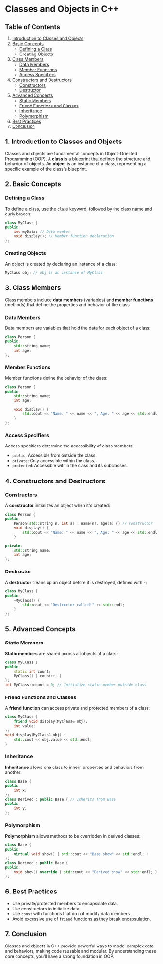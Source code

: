 
# Classes and Objects in C++

## Table of Contents
1. [Introduction to Classes and Objects](#introduction)
2. [Basic Concepts](#basic-concepts)
   - [Defining a Class](#defining-a-class)
   - [Creating Objects](#creating-objects)
3. [Class Members](#class-members)
   - [Data Members](#data-members)
   - [Member Functions](#member-functions)
   - [Access Specifiers](#access-specifiers)
4. [Constructors and Destructors](#constructors-and-destructors)
   - [Constructors](#constructors)
   - [Destructor](#destructor)
5. [Advanced Concepts](#advanced-concepts)
   - [Static Members](#static-members)
   - [Friend Functions and Classes](#friend-functions-and-classes)
   - [Inheritance](#inheritance)
   - [Polymorphism](#polymorphism)
6. [Best Practices](#best-practices)
7. [Conclusion](#conclusion)

## 1. Introduction to Classes and Objects <a id="introduction"></a>

Classes and objects are fundamental concepts in Object-Oriented Programming (OOP). A **class** is a blueprint that defines the structure and behavior of objects. An **object** is an instance of a class, representing a specific example of the class's blueprint.

## 2. Basic Concepts <a id="basic-concepts"></a>

### Defining a Class <a id="defining-a-class"></a>

To define a class, use the `class` keyword, followed by the class name and curly braces:

```cpp
class MyClass {
public:
    int myData; // Data member
    void display(); // Member function declaration
};
```

### Creating Objects <a id="creating-objects"></a>

An object is created by declaring an instance of a class:

```cpp
MyClass obj; // obj is an instance of MyClass
```

## 3. Class Members <a id="class-members"></a>

Class members include **data members** (variables) and **member functions** (methods) that define the properties and behavior of the class.

### Data Members <a id="data-members"></a>

Data members are variables that hold the data for each object of a class:

```cpp
class Person {
public:
    std::string name;
    int age;
};
```

### Member Functions <a id="member-functions"></a>

Member functions define the behavior of the class:

```cpp
class Person {
public:
    std::string name;
    int age;

    void display() {
        std::cout << "Name: " << name << ", Age: " << age << std::endl;
    }
};
```

### Access Specifiers <a id="access-specifiers"></a>

Access specifiers determine the accessibility of class members:
- `public`: Accessible from outside the class.
- `private`: Only accessible within the class.
- `protected`: Accessible within the class and its subclasses.

## 4. Constructors and Destructors <a id="constructors-and-destructors"></a>

### Constructors <a id="constructors"></a>

A **constructor** initializes an object when it's created:

```cpp
class Person {
public:
    Person(std::string n, int a) : name(n), age(a) {} // Constructor
    void display() {
        std::cout << "Name: " << name << ", Age: " << age << std::endl;
    }

private:
    std::string name;
    int age;
};
```

### Destructor <a id="destructor"></a>

A **destructor** cleans up an object before it is destroyed, defined with `~`:

```cpp
class MyClass {
public:
    ~MyClass() {
        std::cout << "Destructor called!" << std::endl;
    }
};
```

## 5. Advanced Concepts <a id="advanced-concepts"></a>

### Static Members <a id="static-members"></a>

**Static members** are shared across all objects of a class:

```cpp
class MyClass {
public:
    static int count;
    MyClass() { count++; }
};
int MyClass::count = 0; // Initialize static member outside class
```

### Friend Functions and Classes <a id="friend-functions-and-classes"></a>

A **friend function** can access private and protected members of a class:

```cpp
class MyClass {
    friend void display(MyClass& obj);
    int value;
};
void display(MyClass& obj) {
    std::cout << obj.value << std::endl;
}
```

### Inheritance <a id="inheritance"></a>

**Inheritance** allows one class to inherit properties and behaviors from another:

```cpp
class Base {
public:
    int x;
};
class Derived : public Base { // Inherits from Base
public:
    int y;
};
```

### Polymorphism <a id="polymorphism"></a>

**Polymorphism** allows methods to be overridden in derived classes:

```cpp
class Base {
public:
    virtual void show() { std::cout << "Base show" << std::endl; }
};
class Derived : public Base {
public:
    void show() override { std::cout << "Derived show" << std::endl; }
};
```

## 6. Best Practices <a id="best-practices"></a>

- Use private/protected members to encapsulate data.
- Use constructors to initialize data.
- Use `const` with functions that do not modify data members.
- Avoid excessive use of `friend` functions as they break encapsulation.

## 7. Conclusion <a id="conclusion"></a>

Classes and objects in C++ provide powerful ways to model complex data and behaviors, making code reusable and modular. By understanding these core concepts, you’ll have a strong foundation in OOP.

